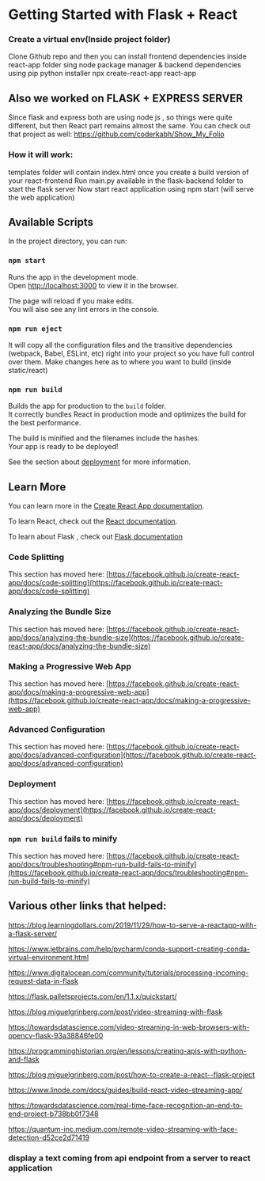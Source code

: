 # Getting Started with Flask + React

### Create a virtual env(Inside project folder)
Clone Github repo and then you can install frontend dependencies inside react-app folder sing node package manager & backend dependencies using pip python installer
npx create-react-app react-app

## Also we worked on FLASK + EXPRESS SERVER 
Since flask and express both are using node js , so things were quite different, but then React part remains almost the same.
You can check out that project as well:  https://github.com/coderkabh/Show_My_Folio

### How it will work: 
templates folder will contain index.html once you create a build version of your react-frontend
Run main.py available in the flask-backend folder to start the flask server
Now start react application using npm start (will serve the web application)

## Available Scripts

In the project directory, you can run:

### `npm start`

Runs the app in the development mode.\
Open [http://localhost:3000](http://localhost:3000) to view it in the browser.

The page will reload if you make edits.\
You will also see any lint errors in the console.


### `npm run eject`

It will copy all the configuration files and the transitive dependencies (webpack, Babel, ESLint, etc) right into your project so you have full control over them.
Make changes here as to where you want to build (inside static/react)

### `npm run build`

Builds the app for production to the `build` folder.\
It correctly bundles React in production mode and optimizes the build for the best performance.

The build is minified and the filenames include the hashes.\
Your app is ready to be deployed!

See the section about [deployment](https://facebook.github.io/create-react-app/docs/deployment) for more information.

## Learn More

You can learn more in the [Create React App documentation](https://facebook.github.io/create-react-app/docs/getting-started).

To learn React, check out the [React documentation](https://reactjs.org/).

To learn about Flask , check out [Flask documentation](https://flask.palletsprojects.com/en/1.1.x/quickstart/)


### Code Splitting

This section has moved here: [https://facebook.github.io/create-react-app/docs/code-splitting](https://facebook.github.io/create-react-app/docs/code-splitting)

### Analyzing the Bundle Size

This section has moved here: [https://facebook.github.io/create-react-app/docs/analyzing-the-bundle-size](https://facebook.github.io/create-react-app/docs/analyzing-the-bundle-size)

### Making a Progressive Web App

This section has moved here: [https://facebook.github.io/create-react-app/docs/making-a-progressive-web-app](https://facebook.github.io/create-react-app/docs/making-a-progressive-web-app)

### Advanced Configuration

This section has moved here: [https://facebook.github.io/create-react-app/docs/advanced-configuration](https://facebook.github.io/create-react-app/docs/advanced-configuration)

### Deployment

This section has moved here: [https://facebook.github.io/create-react-app/docs/deployment](https://facebook.github.io/create-react-app/docs/deployment)

### `npm run build` fails to minify

This section has moved here: [https://facebook.github.io/create-react-app/docs/troubleshooting#npm-run-build-fails-to-minify](https://facebook.github.io/create-react-app/docs/troubleshooting#npm-run-build-fails-to-minify)

## Various other links that helped:
https://blog.learningdollars.com/2019/11/29/how-to-serve-a-reactapp-with-a-flask-server/

https://www.jetbrains.com/help/pycharm/conda-support-creating-conda-virtual-environment.html

https://www.digitalocean.com/community/tutorials/processing-incoming-request-data-in-flask

https://flask.palletsprojects.com/en/1.1.x/quickstart/

https://blog.miguelgrinberg.com/post/video-streaming-with-flask

https://towardsdatascience.com/video-streaming-in-web-browsers-with-opencv-flask-93a38846fe00

https://programminghistorian.org/en/lessons/creating-apis-with-python-and-flask

https://blog.miguelgrinberg.com/post/how-to-create-a-react--flask-project

https://www.linode.com/docs/guides/build-react-video-streaming-app/

https://towardsdatascience.com/real-time-face-recognition-an-end-to-end-project-b738bb0f7348

https://quantum-inc.medium.com/remote-video-streaming-with-face-detection-d52ce2d71419

### display a text coming from api endpoint from a server to react application